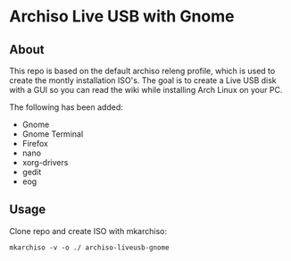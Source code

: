 Archiso Live USB with Gnome
===========================

About
-----
This repo is based on the default archiso releng profile, which is used to create the montly installation ISO's. The goal is to create a Live USB disk with a GUI so you can read the wiki while installing Arch Linux on your PC.

The following has been added:
- Gnome
- Gnome Terminal
- Firefox
- nano
- xorg-drivers
- gedit
- eog

Usage
-----
Clone repo and create ISO with mkarchiso:
```
mkarchiso -v -o ./ archiso-liveusb-gnome
```
